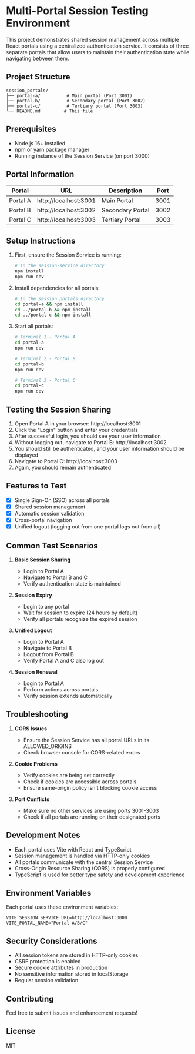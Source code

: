 # Multi-Portal Session Testing Environment

This project demonstrates shared session management across multiple React portals using a centralized authentication service. It consists of three separate portals that allow users to maintain their authentication state while navigating between them.

## Project Structure

```
session_portals/
├── portal-a/          # Main portal (Port 3001)
├── portal-b/          # Secondary portal (Port 3002)
├── portal-c/          # Tertiary portal (Port 3003)
└── README.md         # This file
```

## Prerequisites

- Node.js 16+ installed
- npm or yarn package manager
- Running instance of the Session Service (on port 3000)

## Portal Information

| Portal    | URL                      | Description           | Port |
|-----------|--------------------------|----------------------|------|
| Portal A  | http://localhost:3001    | Main Portal         | 3001 |
| Portal B  | http://localhost:3002    | Secondary Portal    | 3002 |
| Portal C  | http://localhost:3003    | Tertiary Portal    | 3003 |

## Setup Instructions

1. First, ensure the Session Service is running:
   ```bash
   # In the session-service directory
   npm install
   npm run dev
   ```

2. Install dependencies for all portals:
   ```bash
   # In the session_portals directory
   cd portal-a && npm install
   cd ../portal-b && npm install
   cd ../portal-c && npm install
   ```

3. Start all portals:
   ```bash
   # Terminal 1 - Portal A
   cd portal-a
   npm run dev

   # Terminal 2 - Portal B
   cd portal-b
   npm run dev

   # Terminal 3 - Portal C
   cd portal-c
   npm run dev
   ```

## Testing the Session Sharing

1. Open Portal A in your browser: http://localhost:3001
2. Click the "Login" button and enter your credentials
3. After successful login, you should see your user information
4. Without logging out, navigate to Portal B: http://localhost:3002
5. You should still be authenticated, and your user information should be displayed
6. Navigate to Portal C: http://localhost:3003
7. Again, you should remain authenticated

## Features to Test

- [x] Single Sign-On (SSO) across all portals
- [x] Shared session management
- [x] Automatic session validation
- [x] Cross-portal navigation
- [x] Unified logout (logging out from one portal logs out from all)

## Common Test Scenarios

1. **Basic Session Sharing**
   - Login to Portal A
   - Navigate to Portal B and C
   - Verify authentication state is maintained

2. **Session Expiry**
   - Login to any portal
   - Wait for session to expire (24 hours by default)
   - Verify all portals recognize the expired session

3. **Unified Logout**
   - Login to Portal A
   - Navigate to Portal B
   - Logout from Portal B
   - Verify Portal A and C also log out

4. **Session Renewal**
   - Login to Portal A
   - Perform actions across portals
   - Verify session extends automatically

## Troubleshooting

1. **CORS Issues**
   - Ensure the Session Service has all portal URLs in its ALLOWED_ORIGINS
   - Check browser console for CORS-related errors

2. **Cookie Problems**
   - Verify cookies are being set correctly
   - Check if cookies are accessible across portals
   - Ensure same-origin policy isn't blocking cookie access

3. **Port Conflicts**
   - Make sure no other services are using ports 3001-3003
   - Check if all portals are running on their designated ports

## Development Notes

- Each portal uses Vite with React and TypeScript
- Session management is handled via HTTP-only cookies
- All portals communicate with the central Session Service
- Cross-Origin Resource Sharing (CORS) is properly configured
- TypeScript is used for better type safety and development experience

## Environment Variables

Each portal uses these environment variables:
```env
VITE_SESSION_SERVICE_URL=http://localhost:3000
VITE_PORTAL_NAME="Portal A/B/C"
```

## Security Considerations

- All session tokens are stored in HTTP-only cookies
- CSRF protection is enabled
- Secure cookie attributes in production
- No sensitive information stored in localStorage
- Regular session validation

## Contributing

Feel free to submit issues and enhancement requests!

## License

MIT